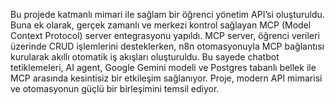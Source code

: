 Bu projede katmanlı mimari ile sağlam bir öğrenci yönetim API’si oluşturuldu. Buna ek olarak, gerçek zamanlı ve merkezi kontrol sağlayan MCP (Model Context Protocol) server entegrasyonu yapıldı. MCP server, öğrenci verileri üzerinde CRUD işlemlerini desteklerken, n8n otomasyonuyla MCP bağlantısı kurularak akıllı otomatik iş akışları oluşturuldu. Bu sayede chatbot tetiklemeleri, AI agent, Google Gemini modeli ve Postgres tabanlı bellek ile MCP arasında kesintisiz bir etkileşim sağlanıyor. Proje, modern API mimarisi ve otomasyonun güçlü bir birleşimini temsil ediyor.
